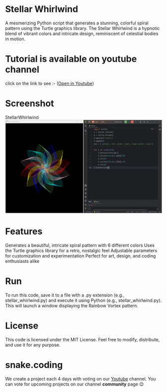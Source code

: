 # Stellar Whirlwind

A mesmerizing Python script that generates a stunning, colorful spiral pattern using the Turtle graphics library. The Stellar Whirlwind is a hypnotic blend of vibrant colors and intricate design, reminiscent of celestial bodies in motion.

# Tutorial is available on youtube channel 
click on the link to see :- ([Open in Youtube]())

# Screenshot

StellarWhirlwind
![screenshot](StellarWhirlwind.png)



# Features
Generates a beautiful, intricate spiral pattern with 6 different colors
Uses the Turtle graphics library for a retro, nostalgic feel
Adjustable parameters for customization and experimentation
Perfect for art, design, and coding enthusiasts alike


# Run
To run this code, save it to a file with a .py extension (e.g., stellar_whirlwind.py) and execute it using Python (e.g., stellar_whirlwind.py). This will launch a window displaying the Rainbow Vortex pattern.

# License
This code is licensed under the MIT License. Feel free to modify, distribute, and use it for any purpose.

# snake.coding
We create a project each 4 days with voting on our <a href="https://youtube.com/@snakecoding_12" target="_blank">Youtube</a> channel.
You can vote for upcoming projects on our channel **community** page :wink:

